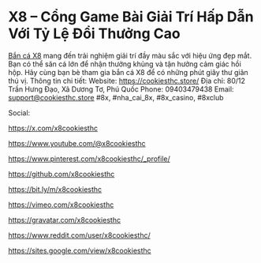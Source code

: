 # X8 – Cổng Game Bài Giải Trí Hấp Dẫn Với Tỷ Lệ Đổi Thưởng Cao

[Bắn cá X8](https://cookiesthc.store/) mang đến trải nghiệm giải trí đầy màu sắc với hiệu ứng đẹp mắt. Bạn có thể săn cá lớn để nhận thưởng khủng và tận hưởng cảm giác hồi hộp. Hãy cùng bạn bè tham gia bắn cá X8 để có những phút giây thư giãn thú vị.
Thông tin chi tiết:
Website: https://cookiesthc.store/
Địa chỉ: 80/12 Trần Hưng Đạo, Xã Dương Tơ, Phú Quốc
Phone: 09403479438
Email: support@cookiesthc.store
#8x, #nha_cai_8x, #8x_casino, #8xclub

Social:

https://x.com/x8cookiesthc

https://www.youtube.com/@x8cookiesthc

https://www.pinterest.com/x8cookiesthc/_profile/

https://github.com/x8cookiesthc

https://bit.ly/m/x8cookiesthc

https://vimeo.com/x8cookiesthc

https://gravatar.com/x8cookiesthc

https://www.reddit.com/user/x8cookiesthc/

https://sites.google.com/view/x8cookiesthc